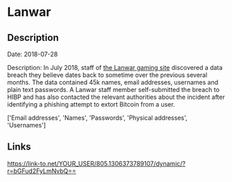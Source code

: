 # Lanwar

## Description

Date: 2018-07-28

Description:
In July 2018, staff of <a href="https://lanwar.com/" target="_blank" rel="noopener">the Lanwar gaming site</a> discovered a data breach they believe dates back to sometime over the previous several months. The data contained 45k names, email addresses, usernames and plain text passwords. A Lanwar staff member self-submitted the breach to HIBP and has also contacted the relevant authorities about the incident after identifying a phishing attempt to extort Bitcoin from a user.


['Email addresses', 'Names', 'Passwords', 'Physical addresses', 'Usernames']

## Links

https://link-to.net/YOUR_USER/805.1306373789107/dynamic/?r=bGFud2FyLmNvbQ==
